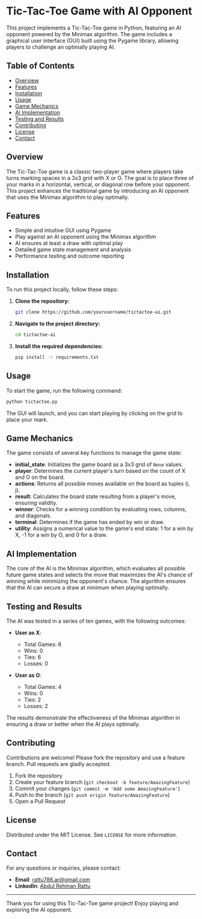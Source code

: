 
# Tic-Tac-Toe Game with AI Opponent

This project implements a Tic-Tac-Toe game in Python, featuring an AI opponent powered by the Minimax algorithm. The game includes a graphical user interface (GUI) built using the Pygame library, allowing players to challenge an optimally playing AI.

## Table of Contents
- [Overview](#overview)
- [Features](#features)
- [Installation](#installation)
- [Usage](#usage)
- [Game Mechanics](#game-mechanics)
- [AI Implementation](#ai-implementation)
- [Testing and Results](#testing-and-results)
- [Contributing](#contributing)
- [License](#license)
- [Contact](#contact)

## Overview
The Tic-Tac-Toe game is a classic two-player game where players take turns marking spaces in a 3x3 grid with X or O. The goal is to place three of your marks in a horizontal, vertical, or diagonal row before your opponent. This project enhances the traditional game by introducing an AI opponent that uses the Minimax algorithm to play optimally.

## Features
- Simple and intuitive GUI using Pygame
- Play against an AI opponent using the Minimax algorithm
- AI ensures at least a draw with optimal play
- Detailed game state management and analysis
- Performance testing and outcome reporting

## Installation
To run this project locally, follow these steps:

1. **Clone the repository:**
   ```bash
   git clone https://github.com/yourusername/tictactoe-ai.git
   ```

2. **Navigate to the project directory:**
   ```bash
   cd tictactoe-ai
   ```

3. **Install the required dependencies:**
   ```bash
   pip install -r requirements.txt
   ```

## Usage
To start the game, run the following command:
```bash
python tictactoe.py
```
The GUI will launch, and you can start playing by clicking on the grid to place your mark.

## Game Mechanics
The game consists of several key functions to manage the game state:

- **initial_state**: Initializes the game board as a 3x3 grid of `None` values.
- **player**: Determines the current player's turn based on the count of X and O on the board.
- **actions**: Returns all possible moves available on the board as tuples (i, j).
- **result**: Calculates the board state resulting from a player's move, ensuring validity.
- **winner**: Checks for a winning condition by evaluating rows, columns, and diagonals.
- **terminal**: Determines if the game has ended by win or draw.
- **utility**: Assigns a numerical value to the game's end state: 1 for a win by X, -1 for a win by O, and 0 for a draw.

## AI Implementation
The core of the AI is the Minimax algorithm, which evaluates all possible future game states and selects the move that maximizes the AI's chance of winning while minimizing the opponent's chance. The algorithm ensures that the AI can secure a draw at minimum when playing optimally.

## Testing and Results
The AI was tested in a series of ten games, with the following outcomes:

- **User as X**:
  - Total Games: 6
  - Wins: 0
  - Ties: 6
  - Losses: 0

- **User as O**:
  - Total Games: 4
  - Wins: 0
  - Ties: 2
  - Losses: 2

The results demonstrate the effectiveness of the Minimax algorithm in ensuring a draw or better when the AI plays optimally.

## Contributing
Contributions are welcome! Please fork the repository and use a feature branch. Pull requests are gladly accepted.

1. Fork the repository
2. Create your feature branch (`git checkout -b feature/AmazingFeature`)
3. Commit your changes (`git commit -m 'Add some AmazingFeature'`)
4. Push to the branch (`git push origin feature/AmazingFeature`)
5. Open a Pull Request

## License
Distributed under the MIT License. See `LICENSE` for more information.

## Contact
For any questions or inquiries, please contact:

- **Email**: rattu786.ar@gmail.com
- **LinkedIn**: [Abdul Rehman Rattu](https://www.linkedin.com/in/abdul-rehman-rattu-395bba237)

---

Thank you for using this Tic-Tac-Toe game project! Enjoy playing and exploring the AI opponent.
